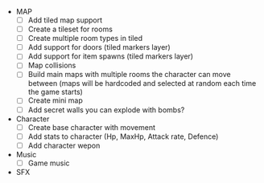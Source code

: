 - MAP
  - [ ] Add tiled map support
  - [ ] Create a tileset for rooms
  - [ ] Create multiple room types in tiled
  - [ ] Add support for doors (tiled markers layer)
  - [ ] Add support for item spawns (tiled markers layer)
  - [ ] Map collisions
  - [ ] Build main maps with multiple rooms the character can move between (maps will be hardcoded and selected at random each time the game starts)
  - [ ] Create mini map
  - [ ] Add secret walls you can explode with bombs?

- Character
  - [ ] Create base character with movement
  - [ ] Add stats to character (Hp, MaxHp, Attack rate, Defence)
  - [ ] Add character wepon
- Music
   - [ ] Game music
- SFX
